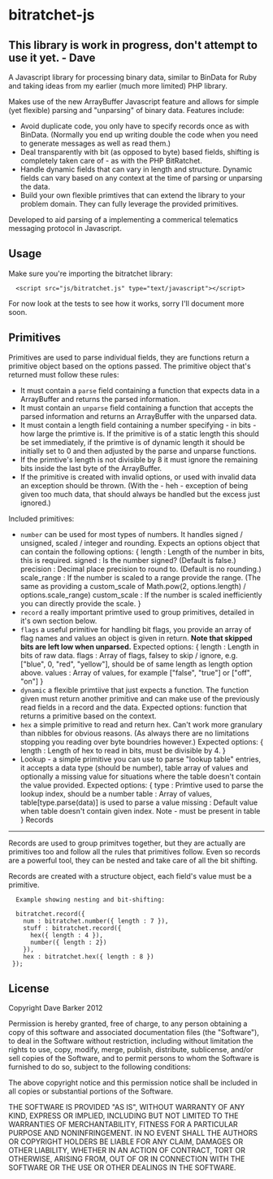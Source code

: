 bitratchet-js
=============

This library is work in progress, don't attempt to use it yet. - Dave
---------------------------------------------------------------------

A Javascript library for processing binary data, similar to BinData for Ruby and taking ideas from my earlier (much more limited) PHP library.

Makes use of the new ArrayBuffer Javascript feature and allows for simple (yet flexible) parsing and "unparsing" of binary data.
Features include:

 - Avoid duplicate code, you only have to specify records once as with BinData. (Normally you end up writing double the code when you need to generate messages as well as read them.)
 - Deal transparently with bit (as opposed to byte) based fields, shifting is completely taken care of - as with the PHP BitRatchet.
 - Handle dynamic fields that can vary in length and structure. Dynamic fields can vary based on any context at the time of parsing or unparsing the data.
 - Build your own flexible primtives that can extend the library to your problem domain. They can fully leverage the provided primitives.

Developed to aid parsing of a implementing a commerical telematics messaging protocol in Javascript.

Usage
-----

Make sure you're importing the bitratchet library:

      <script src="js/bitratchet.js" type="text/javascript"></script>

For now look at the tests to see how it works, sorry I'll document more soon.

Primitives
----------

Primitives are used to parse individual fields, they are functions return a primitive object based on the options passed.
The primitive object that's returned must follow these rules:

 - It must contain a `parse` field containing a function that expects data in a ArrayBuffer and returns the parsed information.
 - It must contain an `unparse` field containing a function that accepts the parsed information and returns an ArrayBuffer with the unparsed data.
 - It must contain a length field containing a number specifying - in bits - how large the primtive is. If the primitive is of a static length this should be set immediately, if the primtive is of dynamic length it should be initially set to 0 and then adjusted by the parse and unparse functions.
 - If the primtive's length is not divisible by 8 it must ignore the remaining bits inside the last byte of the ArrayBuffer.
 - If the primitive is created with invalid options, or used with invalid data an exception should be thrown. (With the - heh - exception of being given too much data, that should always be handled but the excess just ignored.)

Included primitives:

 - `number` can be used for most types of numbers. It handles signed / unsigned, scaled / integer and rounding.
      Expects an options object that can contain the following options:
      {
        length : Length of the number in bits, this is required.
        signed : Is the number signed? (Default is false.)
        precision : Decimal place precision to round to. (Default is no rounding.)
        scale_range : If the number is scaled to a range provide the range. (The same as providing a custom_scale of Math.pow(2, options.length) / options.scale_range)
        custom_scale : If the number is scaled inefficiently you can directly provide the scale.
      }
 - `record` a really important primtive used to group primitives, detailed in it's own section below.
 - `flags` a useful primitive for handling bit flags, you provide an array of flag names and values an object is given in return. __Note that skipped bits are left low when unparsed.__
      Expected options:
      {
        length : Length in bits of raw data.
        flags : Array of flags, falsey to skip / ignore, e.g. ["blue", 0, "red", "yellow"], should be of same length as length option above.
        values : Array of values, for example ["false", "true"] or ["off", "on"]
      }
 - `dynamic` a flexible primtiive that just expects a function. The function given must return another primitive and can make use of the previously read fields in a record and the data.
      Expected options:
      function that returns a primitive based on the context.
 - `hex` a simple primitive to read and return hex. Can't work more granulary than nibbles for obvious reasons. (As always there are no limitations stopping you reading over byte boundries however.)
      Expected options:
      {
        length : Length of hex to read in bits, must be divisible by 4.
      }
 - Lookup - a simple primitive you can use to parse "lookup table" entries, it accepts a data type (should be number), table array of values and optionally a missing value for situations where the table doesn't contain the value provided.
      Expected options:
      {
        type : Primtive used to parse the lookup index, should be a number
        table : Array of values, table[type.parse(data)] is used to parse a value
        missing : Default value when table doesn't contain given index. Note - must be present in table
      }
Records
-------

Records are used to group primitves together, but they are actually are primitives too and follow all the rules that primitives follow. Even so records are a powerful tool, they can be nested and take care of all the bit shifting.

Records are created with a structure object, each field's value must be a primitive.

      Example showing nesting and bit-shifting:

      bitratchet.record({
        num : bitratchet.number({ length : 7 }),
        stuff : bitratchet.record({
          hex({ length : 4 }),
          number({ length : 2})
        }),
        hex : bitratchet.hex({ length : 8 })
     });

License
-------
Copyright Dave Barker 2012

Permission is hereby granted, free of charge, to any person obtaining a copy of this software and associated documentation files (the "Software"), to deal in the Software without restriction, including without limitation the rights to use, copy, modify, merge, publish, distribute, sublicense, and/or sell copies of the Software, and to permit persons to whom the Software is furnished to do so, subject to the following conditions:

The above copyright notice and this permission notice shall be included in all copies or substantial portions of the Software.

THE SOFTWARE IS PROVIDED "AS IS", WITHOUT WARRANTY OF ANY KIND, EXPRESS OR IMPLIED, INCLUDING BUT NOT LIMITED TO THE WARRANTIES OF MERCHANTABILITY, FITNESS FOR A PARTICULAR PURPOSE AND NONINFRINGEMENT. IN NO EVENT SHALL THE AUTHORS OR COPYRIGHT HOLDERS BE LIABLE FOR ANY CLAIM, DAMAGES OR OTHER LIABILITY, WHETHER IN AN ACTION OF CONTRACT, TORT OR OTHERWISE, ARISING FROM, OUT OF OR IN CONNECTION WITH THE SOFTWARE OR THE USE OR OTHER DEALINGS IN THE SOFTWARE.